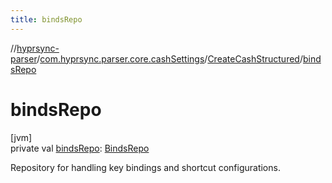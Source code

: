 ```yaml
---
title: bindsRepo
---
```

//[hyprsync-parser](../../../index.html)/[com.hyprsync.parser.core.cashSettings](../index.html)/[CreateCashStructured](index.html)/[bindsRepo](binds-repo.html)



# bindsRepo



[jvm]\
private val [bindsRepo](binds-repo.html): [BindsRepo](../../com.hyprsync.parser.repo.sortSettings/-binds-repo/index.html)



Repository for handling key bindings and shortcut configurations.



